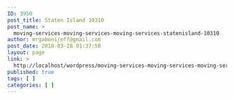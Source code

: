 ```yaml
---
ID: 3950
post_title: Staten Island 10310
post_name: >
  moving-services-moving-services-moving-services-statenisland-10310
author: mrgabonijeff@gmail.com
post_date: 2018-03-28 01:37:58
layout: page
link: >
  http://localhost/wordpress/moving-services-moving-services-moving-services-statenisland-10310/
published: true
tags: [ ]
categories: [ ]
---
```

